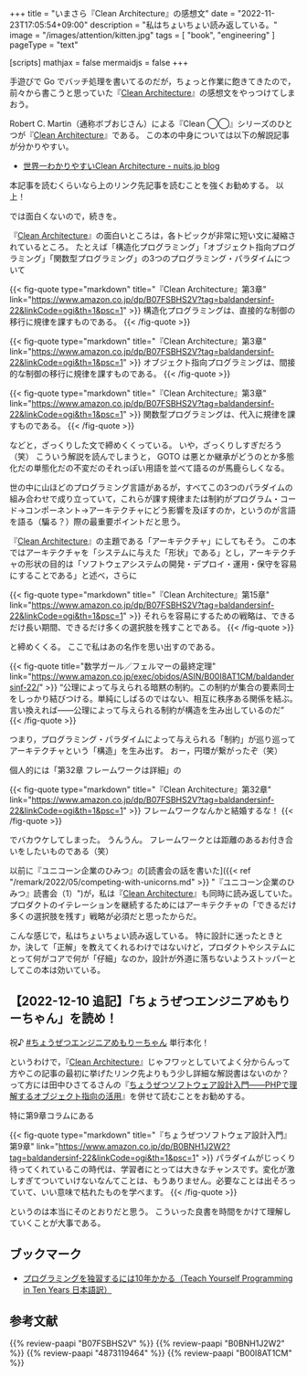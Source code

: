 +++
title = "いまさら『Clean Architecture』の感想文"
date =  "2022-11-23T17:05:54+09:00"
description = "私はちょいちょい読み返している。"
image = "/images/attention/kitten.jpg"
tags = [ "book", "engineering" ]
pageType = "text"

[scripts]
  mathjax = false
  mermaidjs = false
+++

手遊びで Go でバッチ処理を書いてるのだが，ちょっと作業に飽きてきたので，前々から書こうと思っていた『[Clean Architecture]』の感想文をやっつけてしまおう。

Robert C. Martin（通称ボブおじさん）による『Clean ◯◯』シリーズのひとつが『[Clean Architecture]』である。
この本の中身については以下の解説記事が分かりやすい。

- [世界一わかりやすいClean Architecture - nuits.jp blog](https://www.nuits.jp/entry/easiest-clean-architecture-2019-09)

本記事を読むくらいなら上のリンク先記事を読むことを強くお勧めする。
以上！

では面白くないので，続きを。

『[Clean Architecture]』の面白いところは，各トピックが非常に短い文に凝縮されているところ。
たとえば「構造化プログラミング」「オブジェクト指向プログラミング」「関数型プログラミング」の3つのプログラミング・パラダイムについて

{{< fig-quote type="markdown" title="『Clean Architecture』第3章" link="https://www.amazon.co.jp/dp/B07FSBHS2V?tag=baldandersinf-22&linkCode=ogi&th=1&psc=1" >}}
構造化プログラミングは、直接的な制御の移行に規律を課すものである。
{{< /fig-quote >}}

{{< fig-quote type="markdown" title="『Clean Architecture』第3章" link="https://www.amazon.co.jp/dp/B07FSBHS2V?tag=baldandersinf-22&linkCode=ogi&th=1&psc=1" >}}
オブジェクト指向プログラミングは、間接的な制御の移行に規律を課すものである。
{{< /fig-quote >}}

{{< fig-quote type="markdown" title="『Clean Architecture』第3章" link="https://www.amazon.co.jp/dp/B07FSBHS2V?tag=baldandersinf-22&linkCode=ogi&th=1&psc=1" >}}
関数型プログラミングは、代入に規律を課すものである。
{{< /fig-quote >}}

などと，ざっくりした文で締めくくっている。
いや，ざっくりしすぎだろう（笑） こういう解説を読んでしまうと， GOTO は悪とか継承がどうのとか多態化だの単態化だの不変だのそれっぽい用語を並べて語るのが馬鹿らしくなる。

世の中に山ほどのプログラミング言語があるが，すべてこの3つのパラダイムの組み合わせで成り立っていて，これらが課す規律または制約がプログラム・コード→コンポーネント→アーキテクチャにどう影響を及ぼすのか，というのが言語を語る（騙る？）際の最重要ポイントだと思う。

『[Clean Architecture]』の主題である「アーキテクチャ」にしてもそう。
この本ではアーキテクチャを「システムに与えた「形状」である」とし，アーキテクチャの形状の目的は「ソフトウェアシステムの開発・デプロイ・運用・保守を容易にすることである」と述べ，さらに

{{< fig-quote type="markdown" title="『Clean Architecture』第15章" link="https://www.amazon.co.jp/dp/B07FSBHS2V?tag=baldandersinf-22&linkCode=ogi&th=1&psc=1" >}}
それらを容易にするための戦略は、できるだけ長い期間、できるだけ多くの選択肢を残すことである。
{{< /fig-quote >}}

と締めくくる。
ここで私はあの名作を思い出すのである。

{{< fig-quote title="数学ガール／フェルマーの最終定理" link="https://www.amazon.co.jp/exec/obidos/ASIN/B00I8AT1CM/baldandersinf-22/" >}}
<q>公理によって与えられる暗黙の制約。この制約が集合の要素同士をしっかり結びつける。単純にしばるのではない、相互に秩序ある関係を結ぶ。言い換えれば――公理によって与えられる制約が構造を生み出しているのだ</q>
{{< /fig-quote >}}

つまり，プログラミング・パラダイムによって与えられる「制約」が巡り巡ってアーキテクチャという「構造」を生み出す。
おー，円環が繋がったぞ（笑）

個人的には「第32章 フレームワークは詳細」の

{{< fig-quote type="markdown" title="『Clean Architecture』第32章" link="https://www.amazon.co.jp/dp/B07FSBHS2V?tag=baldandersinf-22&linkCode=ogi&th=1&psc=1" >}}
フレームワークなんかと結婚するな！
{{< /fig-quote >}}

でバカウケしてしまった。
うんうん。
フレームワークとは距離のあるお付き合いをしたいものである（笑）

以前に『ユニコーン企業のひみつ』の[読書会の話を書いた]({{< ref "/remark/2022/05/competing-with-unicorns.md" >}} "『ユニコーン企業のひみつ』読書会（1）")が，私は『[Clean Architecture]』も同時に読み返していた。
プロダクトのイテレーションを継続するためにはアーキテクチャの「できるだけ多くの選択肢を残す」戦略が必須だと思ったからだ。

こんな感じで，私はちょいちょい読み返している。
特に設計に迷ったときとか，決して「正解」を教えてくれるわけではないけど，プロダクトやシステムにとって何がコアで何が「仔細」なのか，設計が外道に落ちないようストッパーとしてこの本は効いている。

## 【2022-12-10 追記】「ちょうぜつエンジニアめもりーちゃん」を読め！

祝♪ [#ちょうぜつエンジニアめもりーちゃん](https://twitter.com/search?q=%23%E3%81%A1%E3%82%87%E3%81%86%E3%81%9C%E3%81%A4%E3%82%A8%E3%83%B3%E3%82%B8%E3%83%8B%E3%82%A2%E3%82%81%E3%82%82%E3%82%8A%E3%83%BC%E3%81%A1%E3%82%83%E3%82%93) 単行本化！

というわけで，『[Clean Architecture]』じゃフワッとしていてよく分からんって方やこの記事の最初に挙げたリンク先よりもう少し詳細な解説書はないのか？ って方には田中ひさてるさんの『[ちょうぜつソフトウェア設計入門――PHPで理解するオブジェクト指向の活用](https://www.amazon.co.jp/dp/B0BNH1J2W2?tag=baldandersinf-22&linkCode=ogi&th=1&psc=1)』を併せて読むことをお勧めする。

特に第9章コラムにある

{{< fig-quote type="markdown" title="『ちょうぜつソフトウェア設計入門』第9章" link="https://www.amazon.co.jp/dp/B0BNH1J2W2?tag=baldandersinf-22&linkCode=ogi&th=1&psc=1" >}}
パラダイムがじっくり待ってくれているこの時代は、学習者にとっては大きなチャンスです。変化が激しすぎてついていけないなんてことは、もうありません。必要なことは出そろっていて、いい意味で枯れたものを学べます。
{{< /fig-quote >}}

というのは本当にそのとおりだと思う。
こういった良書を時間をかけて理解していくことが大事である。

## ブックマーク

- [プログラミングを独習するには10年かかる（Teach Yourself Programming in Ten Years 日本語訳）](https://www.yamdas.org/column/technique/21-daysj.html)

[Clean Architecture]: https://www.amazon.co.jp/dp/B07FSBHS2V?tag=baldandersinf-22&linkCode=ogi&th=1&psc=1 "Clean Architecture　達人に学ぶソフトウェアの構造と設計 (アスキードワンゴ) | Ｒｏｂｅｒｔ Ｃ．Ｍａｒｔｉｎ, 角 征典, 高木 正弘 | 工学 | Kindleストア | Amazon"

## 参考文献

{{% review-paapi "B07FSBHS2V" %}} <!-- Clean Architecture -->
{{% review-paapi "B0BNH1J2W2" %}} <!-- ちょうぜつエンジニアめもりーちゃん -->
{{% review-paapi "4873119464" %}} <!-- ユニコーン企業のひみつ -->
{{% review-paapi "B00I8AT1CM" %}} <!-- 数学ガール／フェルマーの最終定理 -->
